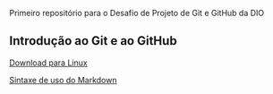 Primeiro repositório para o Desafio de Projeto de Git e GitHub da DIO

## Introdução ao Git e ao GitHub

[Download para Linux](https://git-scm.com/download/linux)

[Sintaxe de uso do Markdown](https://docs.pipz.com/central-de-ajuda/learning-center/guia-basico-de-markdown#open)



